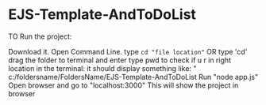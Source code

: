 # EJS-Template-AndToDoList

TO Run the project:
  
  Download it. 
  Open Command Line.
    type ` cd "file location" ` OR type 'cd' drag the folder to terminal and enter
    type pwd to check if u r in right location in the terminal:
      it should display something like: " c:/foldersname/FoldersName/EJS-Template-AndToDoList
  Run "node app.js"
  Open browser and go to "localhost:3000"
 This will show the project in browser
